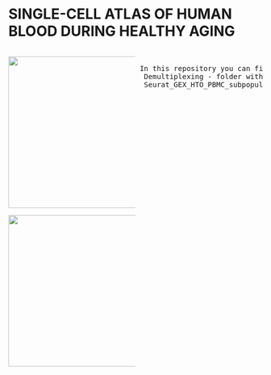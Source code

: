 # SINGLE-CELL ATLAS OF HUMAN BLOOD DURING HEALTHY AGING 

<div style="float: left; width: 50%;">
  <p><img src="https://user-images.githubusercontent.com/55485726/209450705-139065bc-71ca-4055-90e8-a54c30a3b2a8.png" width="300" height="300"> </p>
  <p><img src="https://user-images.githubusercontent.com/55485726/209450705-139065bc-71ca-4055-90e8-a54c30a3b2a8.png" width="300" height="300"> </p>
</div>
<div tyle="float: right; width: 50%;">
  <pre> </pre>
  <pre> In this repository you can find the scripts for the manuscrpt Terekhova M., Swain A., Bohacova P. et al. Single-cell atlas of human blood during healthy aging. 
  Demultiplexing - folder with Snakemake pipeline for demultiplexing.
  Seurat_GEX_HTO_PBMC_subpopulations.R - Seurat pipelines to reproduce the single-cell processing for major PBMC subpopulations.  
  </pre>
</div>







